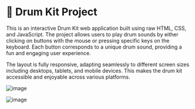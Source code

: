 # 🥁 Drum Kit Project

This is an interactive Drum Kit web application built using raw HTML, CSS, and JavaScript. The project allows users to play drum sounds by either clicking on buttons with the mouse or pressing specific keys on the keyboard. Each button corresponds to a unique drum sound, providing a fun and engaging user experience.

The layout is fully responsive, adapting seamlessly to different screen sizes including desktops, tablets, and mobile devices. This makes the drum kit accessible and enjoyable across various platforms.

![image](https://github.com/user-attachments/assets/be75a35c-d65d-4cc1-b710-437efd6b86bf)
















![image](https://github.com/user-attachments/assets/cd03ec0d-776a-43f3-9b74-329d1747cee9)















